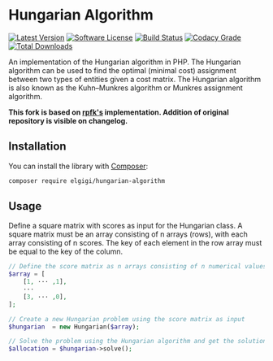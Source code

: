 # Hungarian Algorithm

[![Latest Version](http://img.shields.io/packagist/v/elgigi/hungarian-algorithm.svg?style=flat-square)](https://github.com/ElGigi/HungarianAlgorithm/releases)
[![Software License](https://img.shields.io/badge/license-MIT-brightgreen.svg?style=flat-square)](LICENSE)
[![Build Status](https://img.shields.io/github/actions/workflow/status/ElGigi/HungarianAlgorithm/tests.yml?branch=main&style=flat-square)](https://github.com/ElGigi/HungarianAlgorithm/actions/workflows/tests.yml?query=branch%3Amain)
[![Codacy Grade](https://img.shields.io/codacy/grade/4c4a5d058b58475bb6be046555ceb09f/main.svg?style=flat-square)](https://app.codacy.com/gh/ElGigi/HungarianAlgorithm)
[![Total Downloads](https://img.shields.io/packagist/dt/elgigi/hungarian-algorithm.svg?style=flat-square)](https://packagist.org/packages/elgigi/hungarian-algorithm)

An implementation of the Hungarian algorithm in PHP. The Hungarian algorithm can be used to find the optimal (minimal
cost) assignment between two types of entities given a cost matrix. The Hungarian algorithm is also known as the
Kuhn–Munkres algorithm or Munkres assignment algorithm.

**This fork is based on [rpfk's](https://github.com/rpfk/Hungarian) implementation.
Addition of original repository is visible on changelog.**

## Installation

You can install the library with [Composer](https://getcomposer.org/):

```bash
composer require elgigi/hungarian-algorithm
```

## Usage

Define a square matrix with scores as input for the Hungarian class. A square matrix must be an array consisting of n
arrays (rows), with each array consisting of n scores.
The key of each element in the row array must be equal to the key of the column.

```php
// Define the score matrix as n arrays consisting of n numerical values
$array = [
    [1, ··· ,1],
    ···
    [3, ··· ,0],
];

// Create a new Hungarian problem using the score matrix as input
$hungarian  = new Hungarian($array);

// Solve the problem using the Hungarian algorithm and get the solution as an array with the row and column as key and value, respectively
$allocation = $hungarian->solve();
```

